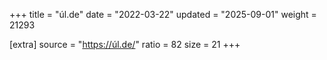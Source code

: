 +++
title = "úl.de"
date = "2022-03-22"
updated = "2025-09-01"
weight = 21293

[extra]
source = "https://úl.de/"
ratio = 82
size = 21
+++
